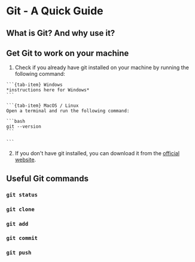 # Git - A Quick Guide

## What is Git? And why use it?

## Get Git to work on your machine

1. Check if you already have git installed on your machine by running the following command:

````{tab-set}
```{tab-item} Windows
*instructions here for Windows*
```

```{tab-item} MacOS / Linux
Open a terminal and run the following command:

```bash
git --version
```

```
````

2. If you don't have git installed, you can download it from the [official website](https://git-scm.com/downloads).

## Useful Git commands

### `git status`

### `git clone`

### `git add`

### `git commit`

### `git push`
